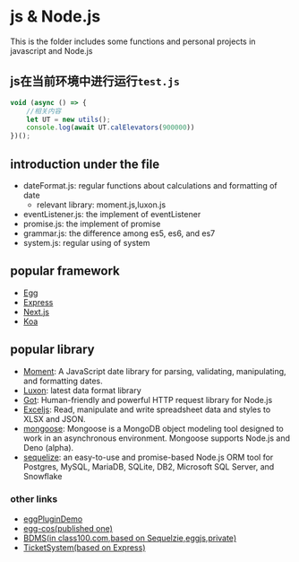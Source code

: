 # js & Node.js

This is the folder includes some functions and personal projects in javascript and Node.js

## js在当前环境中进行运行`test.js`

```js
void (async () => {
    //相关内容
    let UT = new utils();
    console.log(await UT.calElevators(900000))
})();
```
## introduction under the file

- dateFormat.js: regular functions about calculations and formatting of date
  - relevant library: moment.js,luxon.js
- eventListener.js: the implement of eventListener
- promise.js: the implement of promise
- grammar.js: the difference among  es5, es6, and es7
- system.js: regular using of system

## popular framework

- [Egg](https://www.eggjs.org/)
- [Express](https://expressjs.com/)
- [Next.js](https://nextjs.org/)
- [Koa](https://koajs.com/)

## popular library

- [Moment](https://www.npmjs.com/package/moment): A JavaScript date library for parsing, validating, manipulating, and formatting dates.
- [Luxon](https://www.npmjs.com/package/luxon): latest data format library
- [Got](https://www.npmjs.com/package/got): Human-friendly and powerful HTTP request library for Node.js
- [Exceljs](https://www.npmjs.com/package/exceljs): Read, manipulate and write spreadsheet data and styles to XLSX and JSON.
- [mongoose](https://www.npmjs.com/package/mongoose): Mongoose is a MongoDB object modeling tool designed to work in an asynchronous environment. Mongoose supports Node.js and Deno (alpha).
- [sequelize](https://www.npmjs.com/package/sequelize): an easy-to-use and promise-based Node.js ORM tool for Postgres, MySQL, MariaDB, SQLite, DB2, Microsoft SQL Server, and Snowflake

### other links
  - [eggPluginDemo](https://github.com/oneWalker/egg-pluginDemo)
  - [egg-cos(published one)](https://github.com/oneWalker/egg-cos)
  - [BDMS(in class100.com,based on Sequelzie,eggjs,private)](https://github.com/oneWalker/BDMS_Back)
  - [TicketSystem(based on Express)](https://github.com/oneWalker/TicketSystem)
